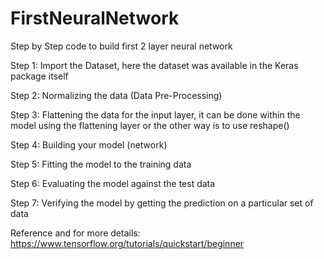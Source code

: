 # FirstNeuralNetwork

Step by Step code to build first 2 layer neural network

Step 1:
        Import the Dataset, here the dataset was available in the Keras package itself 
        
Step 2:
        Normalizing the data (Data Pre-Processing)
        
Step 3: 
        Flattening the data for the input layer, it can be done within the model using the flattening layer or the other way is to use reshape()
        
Step 4:
        Building your model (network)
        
Step 5: 
        Fitting the model to the training data
        
Step 6: 
        Evaluating the model against the test data
        
Step 7:
        Verifying the model by getting the prediction on a particular set of data
        
        
Reference and for more details:      
https://www.tensorflow.org/tutorials/quickstart/beginner 
